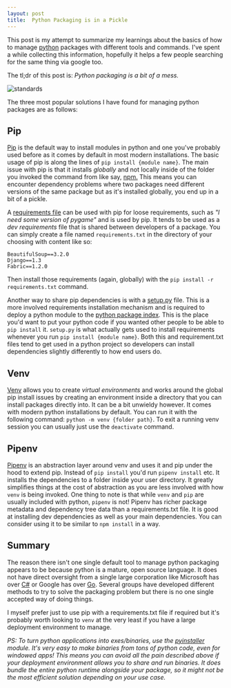 ```yaml
---
layout: post
title:  Python Packaging is in a Pickle
---
```


This post is my attempt to summarize my learnings about the basics of how to manage [python](https://www.python.org/) packages with different tools and commands. I've spent a while collecting this information, hopefully it helps a few people searching for the same thing via google too.

The tl;dr of this post is: _Python packaging is a bit of a mess._ 

![standards](https://imgs.xkcd.com/comics/standards.png "There's always a relevant XKCD comic.")

The three most popular solutions I have found for managing python packages are as follows:

## Pip

[Pip](https://pypi.org/project/pip/) is the default way to install modules in python and one you've probably used before as it comes by default in most modern installations. The basic usage of pip is along the lines of `pip install {module name}`. The main issue with pip is that it installs _globally_ and not locally inside of the folder you invoked the command from like say, [npm.](https://www.npmjs.com/) This means you can encounter dependency problems where two packages need different versions of the same package but as it's installed globally, you end up in a bit of a pickle.

A [requirements file](https://pip.readthedocs.io/en/1.1/requirements.html) can be used with pip for loose requirements, such as _"I need some version of pygame"_ and is used by pip. It tends to be used as a _dev requirements_ file that is shared between developers of a package. You can simply create a file named `requirements.txt` in the directory of your choosing with content like so:

```
BeautifulSoup==3.2.0
Django==1.3
Fabric==1.2.0
```

Then install those requirements (again, globally) with the `pip install -r requirements.txt` command.

Another way to share pip dependencies is with a [setup.py](https://docs.python.org/3/distutils/setupscript.html) file. This is a more involved requirements installation mechanism and is required to deploy a python module to the [python package index](https://pypi.org/). This is the place you'd want to put your python code if you wanted other people to be able to `pip install` it. `setup.py` is what actually gets used to install requirements whenever you run `pip install {module name}`. Both this and requirement.txt files tend to get used in a python project so developers can install dependencies slightly differently to how end users do.

## Venv

[Venv](https://docs.python.org/3/library/venv.html) allows you to create _virtual environments_ and works around the global pip install issues by creating an environment inside a directory that you can install packages directly into. It can be a bit unwieldy however. It comes with modern python installations by default. You can run it with the following command: `python -m venv {folder path}`. To exit a running venv session you can usually just use the `deactivate` command.

## Pipenv
[Pipenv](https://github.com/pypa/pipenv) is an abstraction layer around venv and uses it and pip under the hood to extend pip. Instead of `pip install` you'd run `pipenv install` etc. It installs the dependencies to a folder inside your user directory. It greatly simplifies things at the cost of abstraction as you are less involved with how `venv` is being invoked. One thing to note is that while `venv` and `pip` are usually included with python, `pipenv` is not! Pipenv has richer package metadata and dependency tree data than a requirements.txt file. It is good at installing dev dependencies as well as your main dependencies. You can consider using it to be similar to `npm install` in a way.

## Summary

The reason there isn't one single default tool to manage python packaging appears to be because python is a mature, open source language. It does not have direct oversight from a single large corporation like Microsoft has over [C#](https://docs.microsoft.com/en-us/dotnet/csharp/) or Google has over [Go](https://golang.org/). Several groups have developed different methods to try to solve the packaging problem but there is no one single accepted way of doing things.

I myself prefer just to use pip with a requirements.txt file if required but it's probably worth looking to `venv` at the very least if you have a large deployment environment to manage.

_PS: To turn python applications into exes/binaries, use the [pyinstaller](https://www.pyinstaller.org/) module. It's very easy to make  binaries from tons of python code, even for windowed apps! This means you can avoid all the pain described above if your deployment environment allows you to share and run binaries. It does bundle the entire python runtime alongside your package, so it might not be the most efficient solution depending on your use case._
